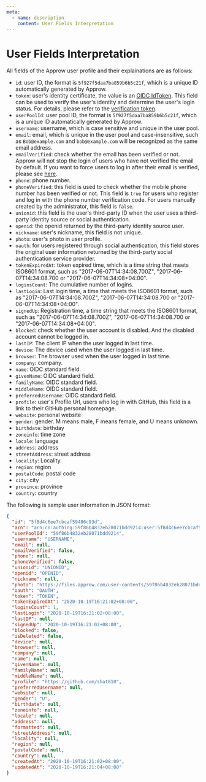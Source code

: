 ```yaml
---
meta:
  - name: description
    content: User Fields Interpretation
---
```


# User Fields Interpretation

<LastUpdated/>

All fields of the Approw user profile and their explainations are as follows:

- `id`: user ID, the format is `5f927f5daa7ba859b6b5c21f`, which is a unique ID automatically generated by Approw.
- `token`: user's identity certificate, the value is an [OIDC IdToken](/concepts/id-token.md). This field can be used to verify the user's identity and determine the user's login status. For details, please refer to the [verification token](../faqs/how-to-validate-user-token.md).
- `userPoolId`: user pool ID, the format is `5f927f5daa7ba859b6b5c21f`, which is a unique ID automatically generated by Approw.
- `username`: username, which is case sensitive and unique in the user pool.
- `email`: email, which is unique in the user pool and case-insensitive, such as `Bob@example.com` and `bob@example.com` will be recognized as the same email address.
- `emailVerified`: check whether the email has been verified or not. Approw will not stop the login of users who have not verified the email by default. If you want to force users to log in after their email is verified, please see [here](../users/settings.md#prohibit-login-for-users-with-unverified-email).
- `phone`: phone number.
- `phoneVerified`: this field is used to check whether the mobile phone number has been verified or not. This field is `true` for users who register and log in with the phone number verification code. For users manually created by the administrator, this field is `false`.
- `unionid`: this field is the user's third-party ID when the user uses a third-party identity source or social authentication.
- `openid`: the openid returned by the third-party identity source user.
- `nickname`: user's nickname, this field is not unique.
- `photo`: user's photo in user profile.
- `oauth`: for users registered through social authentication, this field stores the original user information returned by the third-party social authentication service provider. <!-- For example, for users registered in the Github, this field is the [original user information returned by the Github](https://developers.weixin.qq.com/miniprogram/dev/api/open-api/user-info/wx.getUserInfo.html) after parsed through JSON. -->
- `tokenExpiredAt`: token expired time, which is a time string that meets ISO8601 format, such as "2017-06-07T14:34:08.700Z", "2017-06-07T14:34:08.700 or "2017-06-07T14:34:08+04:00".
- `loginsCount`: The cumulative number of logins.
- `lastLogin`: Last login time, a time that meets the ISO8601 format, such as "2017-06-07T14:34:08.700Z", "2017-06-07T14:34:08.700 or "2017-06-07T14:34:08+04:00".
- `signedUp`: Registration time, a time string that meets the ISO8601 format, such as "2017-06-07T14:34:08.700Z", "2017-06-07T14:34:08.700 or "2017-06-07T14:34:08+04:00".
- `blocked`: check whether the user account is disabled. And the disabled account cannot be logged in.
- `lastIP`: The client IP when the user logged in last time.
- `device`: The device used when the user logged in last time.
- `browser`: The browser used when the user logged in last time.
- `company`: company.
- `name`: OIDC standard field.
- `givenName`: OIDC standard field.
- `familyName`: OIDC standard field.
- `middleName`: OIDC standard field.
- `preferredUsername`: OIDC standard field.
- `profile`: user's Profile Url, users who log in with GitHub, this field is a link to their GitHub personal homepage.
- `website`: personal website
- `gender`: gender. M means male, F means female, and U means unknown.
- `birthdate`: birthday
- `zoneinfo`: time zone
- `locale`: language
- `address`: address
- `streetAddress`: street address
- `locality`: Locality
- `region`: region
- `postalCode`: postal code
- `city`: city
- `province`: province
- `country`: country

The following is sample user information in JSON format:

```json
{
  "id": "5f8d4c6ee7cbcaf59486c93d",
  "arn": "arn:cn:authing:59f86b4832eb28071bdd9214:user:5f8d4c6ee7cbcaf59486c93d",
  "userPoolId": "59f86b4832eb28071bdd9214",
  "username": "USERNAME",
  "email": null,
  "emailVerified": false,
  "phone": null,
  "phoneVerified": false,
  "unionid": "UNIONID",
  "openid": "OPENID",
  "nickname": null,
  "photo": "https://files.approw.com/user-contents/59f86b4832eb28071bdd9214/avatar/5c7cd4a4-4ea4-443c-9656-705f0b247a29.jpg",
  "oauth": "OAUTH",
  "token": "TOKEN",
  "tokenExpiredAt": "2020-10-19T16:21:02+08:00",
  "loginsCount": 1,
  "lastLogin": "2020-10-19T16:21:02+08:00",
  "lastIP": null,
  "signedUp": "2020-10-19T16:21:02+08:00",
  "blocked": false,
  "isDeleted": false,
  "device": null,
  "browser": null,
  "company": null,
  "name": null,
  "givenName": null,
  "familyName": null,
  "middleName": null,
  "profile": "https://github.com/shat810",
  "preferredUsername": null,
  "website": null,
  "gender": "U",
  "birthdate": null,
  "zoneinfo": null,
  "locale": null,
  "address": null,
  "formatted": null,
  "streetAddress": null,
  "locality": null,
  "region": null,
  "postalCode": null,
  "country": null,
  "createdAt": "2020-10-19T16:21:02+08:00",
  "updatedAt": "2020-10-19T16:21:04+08:00"
}
```
